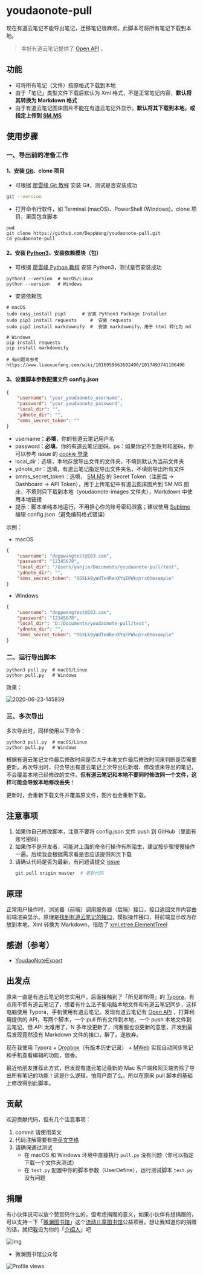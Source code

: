 # youdaonote-pull

<!--Becauce basically only Chinese users use "Youdao Note", so this project only provides Chinese README.md-->

现在有道云笔记不能导出笔记，迁移笔记很麻烦。此脚本可将所有笔记下载到本地。

>幸好有道云笔记提供了 [Open API](http://note.youdao.com/open/apidoc.html#_Toc304370865) 。

## 功能 <!--Feature-->

- 可将所有笔记（文件）按原格式下载到本地
- 由于「笔记」类型文件下载后默认为 Xml 格式，不是正常笔记内容，**默认将其转换为 Markdown 格式**
- 由于有道云笔记图床图片不能在有道云笔记外显示，**默认将其下载到本地，或指定上传到 [SM.MS](https://sm.ms)**

## 使用步骤 <!--用法 Usage-->

<!--针对普通用户-->

### 一、导出前的准备工作

#### 1、安装  [Git](https://git-scm.com/downloads)、clone 项目

- 可根据 [廖雪峰 Git 教程](https://www.liaoxuefeng.com/wiki/896043488029600/896067074338496) 安装 Git，测试是否安装成功

```sh
git --version
```

- 打开命令行软件，如 Terminal (macOS)、PowerShell (Windows)，clone 项目，里面包含脚本

```shell
pwd
git clone https://github.com/DeppWang/youdaonote-pull.git
cd youdaonote-pull
```

#### 2、安装 [Python3](https://www.python.org/downloads/)、安装依赖模块（包）

- 可根据 [廖雪峰 Python 教程](https://www.liaoxuefeng.com/wiki/1016959663602400/1016959856222624) 安装 Python3，测试是否安装成功

```shell
python3 --version  # macOS/Linux
python --version   # Windows
```

- 安装依赖包

```shell
# macOS
sudo easy_install pip3      # 安装 Python3 Package Installer
sudo pip3 install requests     #  安装 requests
sudo pip3 install markdownify  #  安装 markdownify，用于 html 转化为 md
```
```shell
# Windows
pip install requests  
pip install markdownify

# 有问题可参考 https://www.liaoxuefeng.com/wiki/1016959663602400/1017493741106496
```
#### 3、设置脚本参数配置文件 config.json

```json
{
    "username": "your_youdaonote_username",
    "password": "your_youdaonote_password",
    "local_dir": "",
    "ydnote_dir": "",
    "smms_secret_token": ""
}
```

* username：**必填**，你的有道云笔记用户名
* password：**必填**，你的有道云笔记密码。ps：如果你记不到账号和密码，你可以参考 issue 的 [cookie 登录](https://github.com/DeppWang/youdaonote-pull/issues/32)
* local_dir：选填，本地存放导出文件的文件夹，不填则默认为当前文件夹
* ydnote_dir：选填，有道云笔记指定导出文件夹名，不填则导出所有文件
* smms_secret_token：选填， [SM.MS](https://sm.ms) 的 Secret Token（注册后 -> Dashboard -> API Token），用于上传笔记中有道云图床图片到 SM.MS 图床，不填则只下载到本地（youdaonote-images 文件夹），Markdown 中使用本地链接
* 提示：脚本单纯本地运行，不用担心你的账号密码泄露；建议使用 [Sublime](https://www.sublimetext.com/3) 编辑 config.json（避免编码格式错误）

示例：

- macOS

```json
{
    "username": "deppwangtest@163.com",
    "password": "12345678",
    "local_dir": "/Users/yanjie/Documents/youdaonote-pull/test",
    "ydnote_dir": "",
    "smms_secret_token": "SGSLk9yWdTe4RenXYqEPWkqVrx0Yexample"
}
```

- Windows

```json
{
    "username": "deppwangtest@163.com",
    "password": "12345678",
    "local_dir": "D:/Documents/youdaonote-pull/test",
    "ydnote_dir": "",
    "smms_secret_token": "SGSLk9yWdTe4RenXYqEPWkqVrx0Yexample"
}
```

###  二、运行导出脚本

```shell
python3 pull.py  # macOS/Linux
python pull.py   # Windows
```

效果：

![2020-06-23-145839](https://deppwang.oss-cn-beijing.aliyuncs.com/blog/2020-08-04-073242.png)

### 三、多次导出

多次导出时，同样使用以下命令：

```shell
python3 pull.py  # macOS/Linux
python pull.py   # Windows
```

根据有道云笔记文件最后修改时间是否大于本地文件最后修改时间来判断是否需要更新。再次导出时，只会导出有道云笔记上次导出后新增、修改或未导出的笔记，不会覆盖本地已经修改的文件。**但有道云笔记和本地不要同时修改同一个文件，这样可能会导致本地修改丢失**！

更新时，会重新下载文件并覆盖原文件，图片也会重新下载。

<!--只会导出本地不存在，或更新时间大于本地的文件-->

## 注意事项  <!--Tips 使用提示-->

1. 如果你自己修改脚本，注意不要将 config.json 文件 push 到 GitHub（里面有账号密码）
2. 如果你不是开发者，可能对上面的命令行操作有所陌生，建议按步骤慢慢操作一遍。后续我会根据需求看是否应该提供网页下载
3. 请确认代码是否为最新，有问题请提交 [issue](https://github.com/DeppWang/youdaonote-pull/issues?q=is%3Aissue+is%3Aclosed)
   ```bash
   git pull origin master  # 更新代码
   ```

<!--在 CentOS 环境下，由于命令行环境不能直接显示中文，所以会出现 UnicodeEncodeError-->

<!--Windows 常见问题-->

<!--Git Bash、Windows Terminal Preview 无法执行 `git --version` / `python --version`-->
<!--使用 PowerShell-->
<!--PowerShell 命令行乱码，不显示中文-->
<!--[设置语言](https://stackoverflow.com/a/57134096/6953079)，重启，使用 Windows Terminal Preview-->

<!--后续开发计划  TODO-->

<!--将 .note 文件转换为 Markdown 文件-->
<!--解决有道云图床图片不能显示问题，实现方式为默认下载到本地，使用本地图片链接，也可上传到 SM.MS 图床-->
<!--首次导出使用账号密码登录，再次导出时使用 Cookie 登录（Cookie 保存在 cookies.json 中），避免频繁操作时因为需要输入验证码导致登录不上的情况-->

<!--并发执行以加快速度-->
<!--针对非开发者用户，提供网页输入账号密码直接下载所有笔记压缩包的方式-->
<!--优化如果同一目录存在同名的 .md 和 .note 文件，只能保存一个的情况-->
## 原理 <!--Principle-->

正常用户操作时，浏览器（前端）调用服务器（后端）接口，接口返回文件内容由前端渲染显示。原理是[找到有道云笔记的接口](https://depp.wang/2020/06/11/how-to-find-the-api-of-a-website-eg-note-youdao-com)，模拟操作接口，将前端显示改为存放到本地。Xml 转换为 Markdown，借助了 [xml.etree.ElementTreeI](http://docs.python.org/3.7/library/xml.etree.elementtree.html)

## 感谢（参考） <!--Thanks-->

- [YoudaoNoteExport](https://github.com/wesley2012/YoudaoNoteExport)

## 出发点 <!--Starting Point-->

原来一直是有道云笔记的忠实用户，后面接触到了「所见即所得」的 [Typora](https://typora.io/)，有点用不惯有道云笔记了，想着有什么法子能电脑本地文件和有道云笔记同步，这样电脑使用 Typora，手机使用有道云笔记。发现有道云笔记有 [Open API](http://note.youdao.com/open/developguide.html) ，打算利用提供的 API，写两个脚本，一个 pull 所有文件到本地，一个 push 本地文件到云笔记。但 API 太难用了，N 多年没更新了，问客服也没更新的意思，开发到最后发现竟然没有 Markdown 文件的接口，醉了。遂放弃。

现在我使用 Typora + [Dropbox](https://www.dropbox.com/)（有版本历史记录） + [MWeb](https://www.mweb.im/) 实现自动同步笔记和手机查看编辑的功能，很香。

最近给朋友推荐此方式，但发现有道云笔记最新的 Mac 客户端和网页端去除了导出所有笔记的功能！这是什么逻辑，怕用户跑了么。所以在原来 pull 脚本的基础上修改得到此脚本。

## 贡献

欢迎贡献代码，但有几个注意事项：

1. commit 请使用英文
2. 代码注解需要有[中英文空格](https://github.com/sparanoid/chinese-copywriting-guidelines)
3. 请确保通过测试
   - 在 macOS 和 Windows 环境中直接执行 `pull.py` 没有问题（你可以指定下载一个文件夹测试）
   - 在 `test.py` 配置中你的脚本参数（UserDefine），运行测试脚本  `test.py`  没有问题

## 捐赠

有小伙伴说可以放个赞赏码什么的，但考虑捐赠的意义，如果小伙伴有想捐赠的，可以支持一下「[微澜图书馆](http://park.sanzhi.org.cn/index.php?app=user&ac=welcome)」这个[流动儿童图书馆](https://yixi.tv/#/speech/detail?id=913)公益项目。想让我知道你的捐赠的话，就把[我](http://park.sanzhi.org.cn/index.php?app=user&ac=duty&id=11102)设为你的「[介绍人](http://park.sanzhi.org.cn/index.php?app=group&ac=topic&id=51)」吧

![img](http://park.sanzhi.org.cn/public/images/2wm.jpg)

- 微澜图书馆公众号

<!--## 同一文件夹重名问题-->

<!--网页版有道云笔记本身将所有笔记显示，不存在-->

<!--默认将 note 保存为 md，再次出现同名时，会判断是否需要更新，需要则更新，不需要则跳过-->

<!--存在同名 note 和 md 时，note 先保存为 md，后面 md 如果修改时间晚，将覆盖 note，如果早，将跳过。-->

<!--只能将原来的 note 做个标记，知道是 note，可以直接 **note.md，但不美观-->

<!--设置一个 map，保存当前文件夹下的所有文件，判断 map 中是否重名，记录重名 key，遍历时判断，如果等于 key，笔记名称加上 flag 区分-->



![Profile views](https://gpvc.arturio.dev/youdaonote-pull)